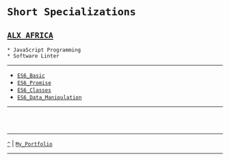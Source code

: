 # `Short Specializations`
[`ALX AFRICA`](https://www.alxafrica.com)
---
```
* JavaScript Programming
* Software Linter
```

---
* [`ES6_Basic`](https://github.com/TheeKingZa/alx-frontend-javascript/tree/master/0x00-ES6_basic/README.md)
* [`ES6_Promise`](https://github.com/TheeKingZa/alx-frontend-javascript/tree/master/0x01-ES6_promise/README.md)
* [`ES6_Classes`](https://github.com/TheeKingZa/alx-frontend-javascript/tree/master/0x02-ES6_classes/README.md)
* [`ES6_Data_Manipulation`](https://github.com/TheeKingZa/alx-frontend-javascript/tree/master/0x03-ES6-data_manipulation/README.md)

---

<br/>



 


  
<br/>

---

[`^`](#short-specializations) | [`My_Portfolio`](https://github.com/TheeKingZa/Portfolio/blob/master/README.md)

---
